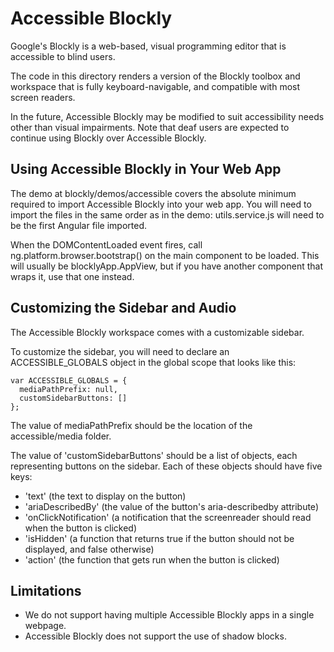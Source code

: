 Accessible Blockly
==================

Google's Blockly is a web-based, visual programming editor that is accessible
to blind users.

The code in this directory renders a version of the Blockly toolbox and
workspace that is fully keyboard-navigable, and compatible with most screen
readers.

In the future, Accessible Blockly may be modified to suit accessibility needs
other than visual impairments. Note that deaf users are expected to continue
using Blockly over Accessible Blockly.


Using Accessible Blockly in Your Web App
----------------------------------------
The demo at blockly/demos/accessible covers the absolute minimum required to
import Accessible Blockly into your web app. You will need to import the files
in the same order as in the demo: utils.service.js will need to be the first
Angular file imported.

When the DOMContentLoaded event fires, call ng.platform.browser.bootstrap() on
the main component to be loaded. This will usually be blocklyApp.AppView, but
if you have another component that wraps it, use that one instead.


Customizing the Sidebar and Audio
---------------------------------
The Accessible Blockly workspace comes with a customizable sidebar.

To customize the sidebar, you will need to declare an ACCESSIBLE_GLOBALS object
in the global scope that looks like this:

    var ACCESSIBLE_GLOBALS = {
      mediaPathPrefix: null,
      customSidebarButtons: []
    };

The value of mediaPathPrefix should be the location of the accessible/media
folder.

The value of 'customSidebarButtons' should be a list of objects, each
representing buttons on the sidebar. Each of these objects should have five
keys:

  - 'text' (the text to display on the button)
  - 'ariaDescribedBy' (the value of the button's aria-describedby attribute)
  - 'onClickNotification' (a notification that the screenreader should read
        when the button is clicked)
  - 'isHidden' (a function that returns true if the button should not be
        displayed, and false otherwise)
  - 'action' (the function that gets run when the button is clicked)


Limitations
-----------
- We do not support having multiple Accessible Blockly apps in a single webpage.
- Accessible Blockly does not support the use of shadow blocks.
